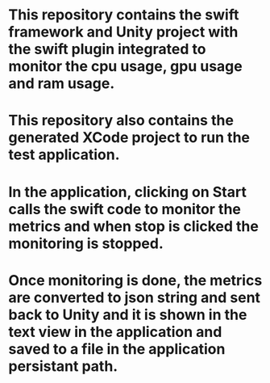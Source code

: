 # This repository contains the swift framework and Unity project with the swift plugin integrated to monitor the cpu usage, gpu usage and ram usage.
# This repository also contains the generated XCode project to run the test application.
# In the application, clicking on Start calls the swift code to monitor the metrics and when stop is clicked the monitoring is stopped.
# Once monitoring is done, the metrics are converted to json string and sent back to Unity and it is shown in the text view in the application and saved to a file in the application persistant path.
